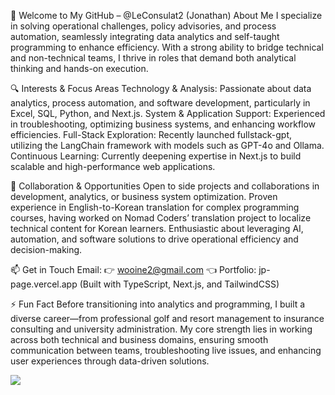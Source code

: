 👋 Welcome to My GitHub – @LeConsulat2 (Jonathan)
About Me
I specialize in solving operational challenges, policy advisories, and process automation, seamlessly integrating data analytics and self-taught programming to enhance efficiency. With a strong ability to bridge technical and non-technical teams, I thrive in roles that demand both analytical thinking and hands-on execution.

🔍 Interests & Focus Areas
Technology & Analysis: Passionate about data analytics, process automation, and software development, particularly in Excel, SQL, Python, and Next.js.
System & Application Support: Experienced in troubleshooting, optimizing business systems, and enhancing workflow efficiencies.
Full-Stack Exploration: Recently launched fullstack-gpt, utilizing the LangChain framework with models such as GPT-4o and Ollama.
Continuous Learning: Currently deepening expertise in Next.js to build scalable and high-performance web applications.

🚀 Collaboration & Opportunities
Open to side projects and collaborations in development, analytics, or business system optimization.
Proven experience in English-to-Korean translation for complex programming courses, having worked on Nomad Coders’ translation project to localize technical content for Korean learners.
Enthusiastic about leveraging AI, automation, and software solutions to drive operational efficiency and decision-making.

📫 Get in Touch
Email: 👉 wooine2@gmail.com 👈
Portfolio: jp-page.vercel.app (Built with TypeScript, Next.js, and TailwindCSS)

⚡ Fun Fact
Before transitioning into analytics and programming, I built a diverse career—from professional golf and resort management to insurance consulting and university administration. My core strength lies in working across both technical and business domains, ensuring smooth communication between teams, troubleshooting live issues, and enhancing user experiences through data-driven solutions.

![](https://gh-hits.nomadcoders.workers.dev/view?username=LeConsulat2)
<!---
LeConsulat2/LeConsulat2 is a ✨ special ✨ repository because its `README.md` (this file) appears on your GitHub profile.
You can click the Preview link to take a look at your changes.
--->
